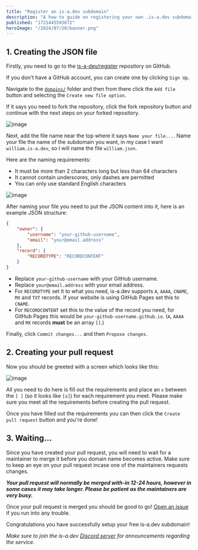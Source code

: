 ```yaml
---
title: "Register an is-a.dev subdomain"
description: "A how-to guide on registering your own .is-a.dev subdomain."
published: "1721445593672"
heroImage: "/2024/07/20/banner.png"
---
```


## 1. Creating the JSON file

Firstly, you need to go to the [is-a-dev/register](https://wdh.gg/F2Q7VeE) repository on GitHub.

If you don't have a GitHub account, you can create one by clicking `Sign Up`.

Navigate to the [`domains/`](https://wdh.gg/borLkD3) folder and then from there click the `Add file` button and selecting the `Create new file option`.

If it says you need to fork the repository, click the fork repository button and continue with the next steps on your forked repository.

![image](https://i.wdh.gg/Ll3qnqmY.png)

Next, add the file name near the top where it says `Name your file...`. Name your file the name of the subdomain you want, in my case I want `william.is-a.dev`, so I will name the file `william.json`.

Here are the naming requirements:

- It must be more than 2 characters long but less than 64 characters
- It cannot contain underscores, only dashes are permitted
- You can only use standard English characters

![image](https://i.wdh.gg/0GgRMCHy.png)

After naming your file you need to put the JSON content into it, here is an example JSON structure:

```json
{
    "owner": {
        "username": "your-github-username",
        "email": "your@email.address"
    },
    "record": {
        "RECORDTYPE": "RECORDCONTENT"
    }
}
```

- Replace `your-github-username` with your GitHub username.
- Replace `your@email.address` with your email address.
- For `RECORDTYPE` set it to what you need, is-a.dev supports `A`, `AAAA`, `CNAME`, `MX` and `TXT` records. If your website is using GitHub Pages set this to `CNAME`.
- For `RECORDCONTENT` set this to the value of the record you need, for GitHub Pages this would be `your-github-username.github.io`. (`A`, `AAAA` and `MX` records **must** be an array `[]`.)

Finally, click `Commit changes...` and then `Propose changes`.

## 2. Creating your pull request

Now you should be greeted with a screen which looks like this:

![image](https://i.wdh.gg/EXLugHC9.png)

All you need to do here is fill out the requirements and place an `x` between the `[ ]` (so it looks like `[x]`) for each requirement you meet. Please make sure you meet all the requirements before creating the pull request.

Once you have filled out the requirements you can then click the `Create pull request` button and you're done!

## 3. Waiting...

Since you have created your pull request, you will need to wait for a maintainer to merge it before you domain name becomes active. Make sure to keep an eye on your pull request incase one of the maintainers requests changes.

**_Your pull request will normally be merged with-in 12-24 hours, however in some cases it may take longer. Please be patient as the maintainers are very busy._**

Once your pull request is merged you should be good to go! [Open an issue](https://wdh.gg/r1Xw34w) if you run into any trouble.

Congratulations you have successfully setup your free is-a.dev subdomain!

_Make sure to join the is-a.dev [Discord server](https://wdh.gg/WxDO6wi) for announcements regarding the service._
